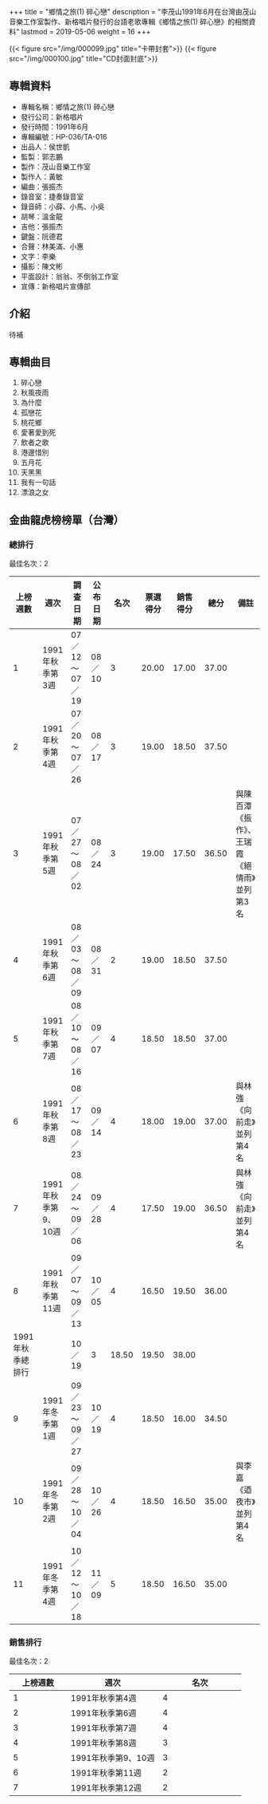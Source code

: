 +++
title = "鄉情之旅(1) 碎心戀"
description = "李茂山1991年6月在台灣由茂山音樂工作室製作、新格唱片發行的台語老歌專輯《鄉情之旅(1) 碎心戀》的相關資料"
lastmod = 2019-05-06
weight = 16
+++

<style>
table th:first-of-type,th:nth-of-type(4),th:nth-of-type(6),th:nth-of-type(7),th:nth-of-type(8) {
	width: 100px;
}
table th:nth-of-type(3) {
	width: 150px;
}
table th:nth-of-type(5) {
	width: 70px;
}

</style>

{{< figure src="/img/000099.jpg" title="卡帶封套">}}
{{< figure src="/img/000100.jpg" title="CD封面封底">}}


## 專輯資料

* 專輯名稱：鄉情之旅(1) 碎心戀
* 發行公司：新格唱片
* 發行時間：1991年6月
* 專輯編號：HP-036/TA-016
* 出品人：侯世凱
* 監製：郭志鵬
* 製作：茂山音樂工作室
* 製作人：黃敏
* 編曲：張振杰
* 錄音室：捷奏錄音室
* 錄音師：小薛、小馬、小吳
* 胡琴：溫金龍
* 吉他：張振杰
* 鍵盤：阮德君
* 合聲：林美滿、小惠
* 文字：李樂
* 攝影：陳文彬
* 平面設計：翁翁、不倒翁工作室
* 宣傳：新格唱片宣傳部


## 介紹

待補

## 專輯曲目

1. 碎心戀
2. 秋風夜雨
3. 為什麼
4. 孤戀花
5. 桃花鄉
6. 愛著愛到死
7. 飲者之歌
8. 港邊惜別
9. 五月花
10. 天黑黑
11. 我有一句話
12. 漂浪之女

## 金曲龍虎榜榜單（台灣）

### 總排行

最佳名次：2

上榜週數|  週次| 調查日期  | 公布日期  |名次 | 票選得分 |銷售得分 |總分 |備註
--------------|-------|------|-------|------|-------|------|------|------
1   | 1991年秋季第3週 | 07／12～07／19 | 08／10 | 3  |  20.00|  17.00|  37.00 |
2   | 1991年秋季第4週 | 07／20～07／26 | 08／17 | 3  |  19.00|  18.50|  37.50 |
3   | 1991年秋季第5週 | 07／27～08／02 | 08／24 | 3  |  19.00|  17.50|  36.50 |與陳百潭《振作》、王瑞霞《絕情雨》並列第3名
4   | 1991年秋季第6週 | 08／03～08／09 | 08／31 | 2  |  19.00|  18.50|  37.50 |
5   | 1991年秋季第7週 | 08／10～08／16 | 09／07 | 4  |  18.50|  18.50|  37.00 |
6   | 1991年秋季第8週 | 08／17～08／23 | 09／14 | 4  |  18.00|  19.00|  37.00 |與林強《向前走》並列第4名
7   | 1991年秋季第9、10週 | 08／24～09／06 | 09／28 | 4  |  17.50|  19.00|  36.50 |與林強《向前走》並列第4名
8   | 1991年秋季第11週 | 09／07～09／13 | 10／05 | 4  |  16.50|  19.50|  36.00 |
   | 1991年秋季總排行 |  | 10／19 | 3  |  18.50|  19.50|  38.00 |
9   | 1991年冬季第1週 | 09／23～09／27 | 10／19 | 4  |  18.50|  16.00|  34.50 |
10   | 1991年冬季第2週 | 09／28～10／04 | 10／26 | 4  |  18.50|  16.50|  35.00 |與李嘉《迺夜市》並列第4名
11   | 1991年冬季第4週 | 10／12～10／18 | 11／09 | 5  |  18.50|  16.50|  35.00 |

### 銷售排行

最佳名次：2

上榜週數|  週次| 名次  
--------------|-------|------
1   | 1991年秋季第4週 | 4
2   | 1991年秋季第6週 | 4
3   | 1991年秋季第7週 | 4
4   | 1991年秋季第8週 | 3
5   | 1991年秋季第9、10週 | 3
6   | 1991年秋季第11週 | 2
7   | 1991年秋季第12週|  2